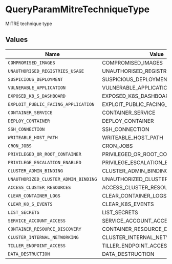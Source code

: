 # QueryParamMitreTechniqueType

MITRE technique type


## Values

| Name                                 | Value                                |
| ------------------------------------ | ------------------------------------ |
| `COMPROMISED_IMAGES`                 | COMPROMISED_IMAGES                   |
| `UNAUTHORISED_REGISTRIES_USAGE`      | UNAUTHORISED_REGISTRIES_USAGE        |
| `SUSPICIOUS_DEPLOYMENT`              | SUSPICIOUS_DEPLOYMENT                |
| `VULNERABLE_APPLICATION`             | VULNERABLE_APPLICATION               |
| `EXPOSED_K8_S_DASHBOARD`             | EXPOSED_K8S_DASHBOARD                |
| `EXPLOIT_PUBLIC_FACING_APPLICATION`  | EXPLOIT_PUBLIC_FACING_APPLICATION    |
| `CONTAINER_SERVICE`                  | CONTAINER_SERVICE                    |
| `DEPLOY_CONTAINER`                   | DEPLOY_CONTAINER                     |
| `SSH_CONNECTION`                     | SSH_CONNECTION                       |
| `WRITEABLE_HOST_PATH`                | WRITEABLE_HOST_PATH                  |
| `CRON_JOBS`                          | CRON_JOBS                            |
| `PRIVILEGED_OR_ROOT_CONTAINER`       | PRIVILEGED_OR_ROOT_CONTAINER         |
| `PRIVILEGE_ESCALATION_ENABLED`       | PRIVILEGE_ESCALATION_ENABLED         |
| `CLUSTER_ADMIN_BINDING`              | CLUSTER_ADMIN_BINDING                |
| `UNAUTHORIZED_CLUSTER_ADMIN_BINDING` | UNAUTHORIZED_CLUSTER_ADMIN_BINDING   |
| `ACCESS_CLUSTER_RESOURCES`           | ACCESS_CLUSTER_RESOURCES             |
| `CLEAR_CONTAINER_LOGS`               | CLEAR_CONTAINER_LOGS                 |
| `CLEAR_K8_S_EVENTS`                  | CLEAR_K8S_EVENTS                     |
| `LIST_SECRETS`                       | LIST_SECRETS                         |
| `SERVICE_ACCOUNT_ACCESS`             | SERVICE_ACCOUNT_ACCESS               |
| `CONTAINER_RESOURCE_DISCOVERY`       | CONTAINER_RESOURCE_DISCOVERY         |
| `CLUSTER_INTERNAL_NETWORKING`        | CLUSTER_INTERNAL_NETWORKING          |
| `TILLER_ENDPOINT_ACCESS`             | TILLER_ENDPOINT_ACCESS               |
| `DATA_DESTRUCTION`                   | DATA_DESTRUCTION                     |